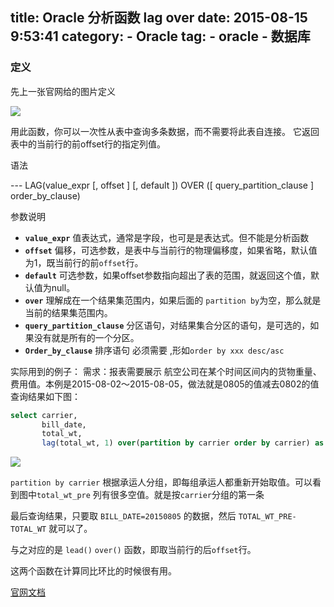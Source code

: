 title: Oracle 分析函数 lag over
date: 2015-08-15 9:53:41
category:
	- Oracle
tag:
	- oracle
	- 数据库
---

### 定义
先上一张官网给的图片定义 

![](/images/oracle-lag-01.gif)

<!--more-->

用此函数，你可以一次性从表中查询多条数据，而不需要将此表自连接。
它返回表中的当前行的前offset行的指定列值。

语法

--- LAG(value_expr [, offset ] [, default ])    OVER ([ query_partition_clause ] order_by_clause)

参数说明

+ **`value_expr`** 值表达式，通常是字段，也可是是表达式。但不能是分析函数
+ **`offset`** 偏移，可选参数，是表中与当前行的物理偏移度，如果省略，默认值为1，既当前行的前`offset`行。
+ **`default`** 可选参数，如果offset参数指向超出了表的范围，就返回这个值，默认值为null。
+ **`over`**  理解成在一个结果集范围内，如果后面的 `partition by`为空，那么就是当前的结果集范围内。
+ **`query_partition_clause`**  分区语句，对结果集合分区的语句，是可选的，如果没有就是所有的一个分区。
+ **`Order_by_clause`** 排序语句 必须需要 ,形如`order by xxx desc/asc`

实际用到的例子：
需求：报表需要展示 航空公司在某个时间区间内的货物重量、费用值。本例是2015-08-02～2015-08-05，做法就是0805的值减去0802的值
查询结果如下图：

~~~ sql
select carrier,
       bill_date,
       total_wt,
       lag(total_wt, 1) over(partition by carrier order by carrier) as total_wt_pre,
~~~
![](/images/oracle-lag-02.png)

`partition by carrier` 根据承运人分组，即每组承运人都重新开始取值。可以看到图中`total_wt_pre` 列有很多空值。就是按`carrier`分组的第一条

最后查询结果，只要取 `BILL_DATE=20150805` 的数据，然后 `TOTAL_WT_PRE-TOTAL_WT` 就可以了。

与之对应的是 `lead()` `over()` 函数，即取当前行的后`offset`行。

这两个函数在计算同比环比的时候很有用。


[官网文档](http://docs.oracle.com/cd/B19306_01/server.102/b14200/functions070.htm)


